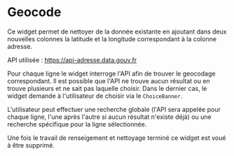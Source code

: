 # Geocode

Ce widget permet de nettoyer de la donnée existante en ajoutant dans deux nouvelles colonnes la latitude et la longitude correspondant à la colonne adresse.

API utilisée : https://api-adresse.data.gouv.fr

Pour chaque ligne le widget interroge l'API afin de trouver le geocodage correspondant.
Il est possible que l'API ne trouve aucun résultat ou en trouve plusieurs et ne sait pas laquelle choisir. Dans le dernier cas, le widget demande à l'utilisateur de choisir via le `ChoiceBanner`.

L'utilisateur peut effectuer une recherche globale (l'API sera appelée pour chaque ligne, l'une après l'autre si aucun résultat n'existe déjà) ou une recherche spécifique pour la ligne sélectionnée.

Une fois le travail de renseigement et nettoyage terminé ce widget est voué à être supprimé.
